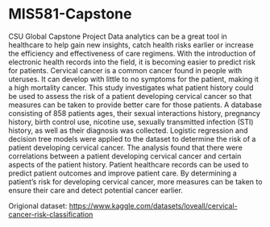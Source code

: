 # MIS581-Capstone
CSU Global Capstone Project 
Data analytics can be a great tool in healthcare to help gain new insights, catch health risks earlier or increase the efficiency and effectiveness of care regimens. With the introduction of electronic health records into the field, it is becoming easier to predict risk for patients. Cervical cancer is a common cancer found in people with uteruses. It can develop with little to no symptoms for the patient, making it a high mortality cancer. This study investigates what patient history could be used to assess the risk of a patient developing cervical cancer so that measures can be taken to provide better care for those patients. A database consisting of 858 patients ages, their sexual interactions history, pregnancy history, birth control use, nicotine use, sexually transmitted infection (STI) history, as well as their diagnosis was collected. Logistic regression and decision tree models were applied to the dataset to determine the risk of a patient developing cervical cancer. The analysis found that there were correlations between a patient developing cervical cancer and certain aspects of the patient history. Patient healthcare records can be used to predict patient outcomes and improve patient care. By determining a patient’s risk for developing cervical cancer, more measures can be taken to ensure their care and detect potential cancer earlier.

Origional dataset: https://www.kaggle.com/datasets/loveall/cervical-cancer-risk-classification
